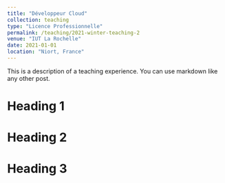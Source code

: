 ```yaml
---
title: "Développeur Cloud"
collection: teaching
type: "Licence Professionnelle"
permalink: /teaching/2021-winter-teaching-2
venue: "IUT La Rochelle"
date: 2021-01-01
location: "Niort, France"
---
```


This is a description of a teaching experience. You can use markdown like any other post.

Heading 1
======

Heading 2
======

Heading 3
======
